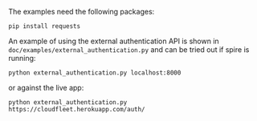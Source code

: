 The examples need the following packages:

    pip install requests

An example of using the external authentication API is shown in
`doc/examples/external_authentication.py` and can be tried out
if spire is running:

    python external_authentication.py localhost:8000

or against the live app:

    python external_authentication.py https://cloudfleet.herokuapp.com/auth/
